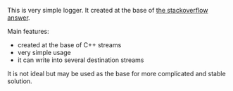 This is very simple logger. It created at the base of [the stackoverflow answer](https://stackoverflow.com/questions/40273809/how-to-write-iostream-like-interface-to-logging-library/40424272#40424272).

Main features:
* created at the base of C++ streams
* very simple usage
* it can write into several destination streams

It is not ideal but may be used as the base for more complicated and stable solution.